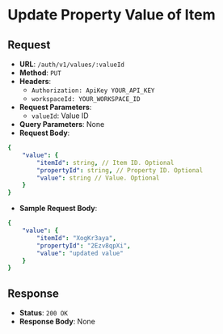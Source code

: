 # Update Property Value of Item

## Request
* **URL**: `/auth/v1/values/:valueId`
* **Method**: `PUT`
* **Headers**:
    * `Authorization: ApiKey YOUR_API_KEY`
    * `workspaceId: YOUR_WORKSPACE_ID`
* **Request Parameters**:
    * `valueId`: Value ID
* **Query Parameters**: None
* **Request Body**:

```yaml
{
    "value": {
        "itemId": string, // Item ID. Optional
        "propertyId": string, // Property ID. Optional
        "value": string // Value. Optional
    }
}
```

* **Sample Request Body**:
```yaml
{
    "value": {
        "itemId": "XogKr3aya",
        "propertyId": "2Ezv8qpXi",
        "value": "updated value"
    }
}
```

## Response
* **Status**: `200 OK`
* **Response Body**:
None